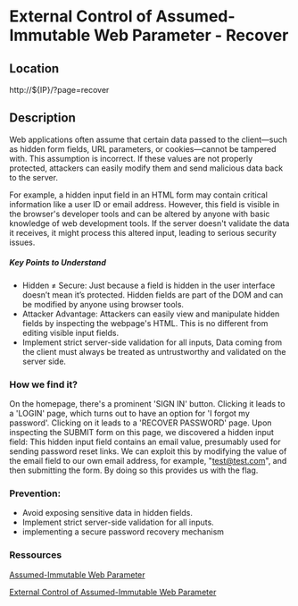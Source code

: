 # External Control of Assumed-Immutable Web Parameter - Recover

## Location

http://${IP}/?page=recover

## Description
Web applications often assume that certain data passed to the client—such as hidden form fields, URL parameters, or cookies—cannot be tampered with. This assumption is incorrect. If these values are not properly protected, attackers can easily modify them and send malicious data back to the server.

For example, a hidden input field in an HTML form may contain critical information like a user ID or email address. However, this field is visible in the browser's developer tools and can be altered by anyone with basic knowledge of web development tools. If the server doesn't validate the data it receives, it might process this altered input, leading to serious security issues.

##### Key Points to Understand
- Hidden ≠ Secure: Just because a field is hidden in the user interface doesn’t mean it’s protected. Hidden fields are part of the DOM and can be modified by anyone using browser tools.
- Attacker Advantage: Attackers can easily view and manipulate hidden fields by inspecting the webpage's HTML. This is no different from editing visible input fields.
- Implement strict server-side validation for all inputs, Data coming from the client must always be treated as untrustworthy and validated on the server side.

### How we find it?
On the homepage, there's a prominent 'SIGN IN' button. Clicking it leads to a 'LOGIN' page,  which turns out to have an option for 'I forgot my password'. Clicking on it leads to a 'RECOVER PASSWORD' page.
Upon inspecting the SUBMIT form on this page, we discovered a hidden input field:
<input type="hidden" name="mail" value="webmaster@borntosec.com" maxlength="15">
This hidden input field contains an email value, presumably used for sending password reset links.
We can exploit this by modifying the value of the email field to our own email address, for example, "test@test.com", and then submitting the form.
By doing so this provides us with the flag.

### Prevention:
- Avoid exposing sensitive data in hidden fields.
- Implement strict server-side validation for all inputs.
- implementing a secure password recovery mechanism

### Ressources
[Assumed-Immutable Web Parameter](https://www.martellosecurity.com/kb/mitre/cwe/472/)

[External Control of Assumed-Immutable Web Parameter](https://cwe.mitre.org/data/definitions/472.html)

